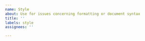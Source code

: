 ```yaml
---
name: Style
about: Use for issues concerning formatting or document syntax
title: ''
labels: style
assignees: ''

---
```



